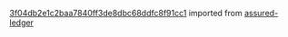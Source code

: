 [3f04db2e1c2baa7840ff3de8dbc68ddfc8f91cc1](https://github.com/insolar/assured-ledger/commit/3f04db2e1c2baa7840ff3de8dbc68ddfc8f91cc1) imported from [assured-ledger](https://github.com/insolar/assured-ledger)
